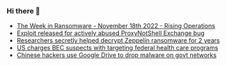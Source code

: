 ### Hi there 👋

<!--START_SECTION:feed-->
* [The Week in Ransomware - November 18th 2022 - Rising Operations](https://www.bleepingcomputer.com/news/security/the-week-in-ransomware-november-18th-2022-rising-operations/)
* [Exploit released for actively abused ProxyNotShell Exchange bug](https://www.bleepingcomputer.com/news/security/exploit-released-for-actively-abused-proxynotshell-exchange-bug/)
* [Researchers secretly helped decrypt Zeppelin ransomware for 2 years](https://www.bleepingcomputer.com/news/security/researchers-secretly-helped-decrypt-zeppelin-ransomware-for-2-years/)
* [US charges BEC suspects with targeting federal health care programs](https://www.bleepingcomputer.com/news/security/us-charges-bec-suspects-with-targeting-federal-health-care-programs/)
* [Chinese hackers use Google Drive to drop malware on govt networks](https://www.bleepingcomputer.com/news/security/chinese-hackers-use-google-drive-to-drop-malware-on-govt-networks/)
<!--END_SECTION:feed-->

<!--
**frankenk/frankenk** is a ✨ _special_ ✨ repository because its `README.md` (this file) appears on your GitHub profile.

Here are some ideas to get you started:

- 🔭 I’m currently working on ...
- 🌱 I’m currently learning ...
- 👯 I’m looking to collaborate on ...
- 🤔 I’m looking for help with ...
- 💬 Ask me about ...
- 📫 How to reach me: ...
- 😄 Pronouns: ...
- ⚡ Fun fact: ...
-->



